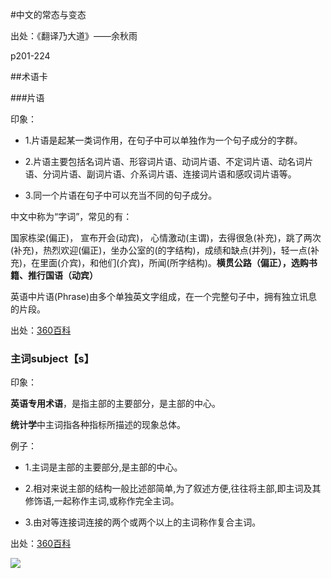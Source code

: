 #中文的常态与变态

出处：《翻译乃大道》——余秋雨     

p201-224

##术语卡

###片语

印象：



- 1.片语是起某一类词作用，在句子中可以单独作为一个句子成分的字群。

- 2.片语主要包括名词片语、形容词片语、动词片语、不定词片语、动名词片语、分词片语、副词片语、介系词片语、连接词片语和感叹词片语等。

- 3.同一个片语在句子中可以充当不同的句子成分。

中文中称为“字词”，常见的有：

国家栋梁(偏正)， 宣布开会(动宾)， 心情激动(主谓)，去得很急(补充)，跳了两次(补充)，热烈欢迎(偏正)，坐办公室的(的字结构)，成绩和缺点(并列)，轻一点(补充)，在里面(介宾)，和他们(介宾)，所闻(所字结构)。**横贯公路（偏正），选购书籍、推行国语（动宾）**

英语中片语(Phrase)由多个单独英文字组成，在一个完整句子中，拥有独立讯息的片段。

出处：[360百科](https://baike.so.com/doc/2482580-2623750.html)

### 主词subject【s】

印象：

**英语专用术语**，是指主部的主要部分，是主部的中心。

**统计学**中主词指各种指标所描述的现象总体。

例子：

- 1.主词是主部的主要部分,是主部的中心。

- 2.相对来说主部的结构一般比述部简单,为了叙述方便,往往将主部,即主词及其修饰语,一起称作主词,或称作完全主词。

- 3.由对等连接词连接的两个或两个以上的主词称作复合主词。

出处：[360百科](https://baike.so.com/doc/2481037-2622168.html)

![](https://i.imgur.com/dcJWSUQ.png)